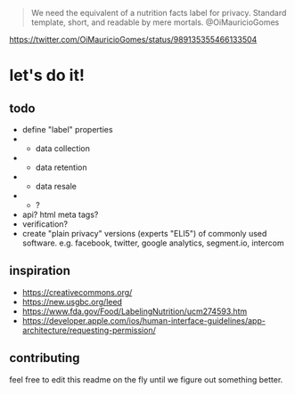 > We need the equivalent of a nutrition facts label for privacy. Standard template, short, and readable by mere mortals.
> @OiMauricioGomes

https://twitter.com/OiMauricioGomes/status/989135355466133504

# let's do it!


## todo
- define "label" properties
- - data collection
- - data retention
- - data resale
- - ?
- api? html meta tags?
- verification?
- create "plain privacy" versions (experts "ELI5") of commonly used software. e.g. facebook, twitter, google analytics, segment.io, intercom


## inspiration
- https://creativecommons.org/
- https://new.usgbc.org/leed
- https://www.fda.gov/Food/LabelingNutrition/ucm274593.htm
- https://developer.apple.com/ios/human-interface-guidelines/app-architecture/requesting-permission/

## contributing
feel free to edit this readme on the fly until we figure out something better.
